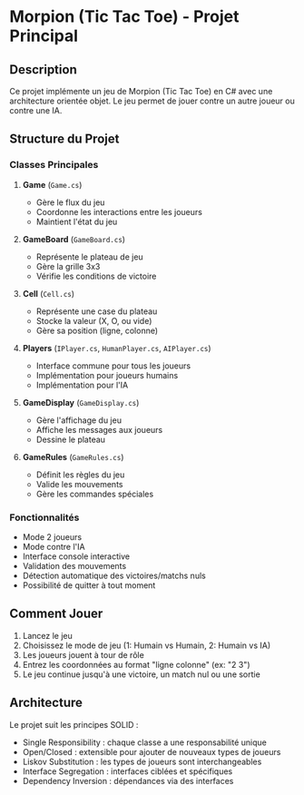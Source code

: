 # Morpion (Tic Tac Toe) - Projet Principal

## Description
Ce projet implémente un jeu de Morpion (Tic Tac Toe) en C# avec une architecture orientée objet. Le jeu permet de jouer contre un autre joueur ou contre une IA.

## Structure du Projet

### Classes Principales

1. **Game** (`Game.cs`)
   - Gère le flux du jeu
   - Coordonne les interactions entre les joueurs
   - Maintient l'état du jeu

2. **GameBoard** (`GameBoard.cs`)
   - Représente le plateau de jeu
   - Gère la grille 3x3
   - Vérifie les conditions de victoire

3. **Cell** (`Cell.cs`)
   - Représente une case du plateau
   - Stocke la valeur (X, O, ou vide)
   - Gère sa position (ligne, colonne)

4. **Players** (`IPlayer.cs`, `HumanPlayer.cs`, `AIPlayer.cs`)
   - Interface commune pour tous les joueurs
   - Implémentation pour joueurs humains
   - Implémentation pour l'IA

5. **GameDisplay** (`GameDisplay.cs`)
   - Gère l'affichage du jeu
   - Affiche les messages aux joueurs
   - Dessine le plateau

6. **GameRules** (`GameRules.cs`)
   - Définit les règles du jeu
   - Valide les mouvements
   - Gère les commandes spéciales

### Fonctionnalités

- Mode 2 joueurs
- Mode contre l'IA
- Interface console interactive
- Validation des mouvements
- Détection automatique des victoires/matchs nuls
- Possibilité de quitter à tout moment

## Comment Jouer

1. Lancez le jeu
2. Choisissez le mode de jeu (1: Humain vs Humain, 2: Humain vs IA)
3. Les joueurs jouent à tour de rôle
4. Entrez les coordonnées au format "ligne colonne" (ex: "2 3")
5. Le jeu continue jusqu'à une victoire, un match nul ou une sortie

## Architecture

Le projet suit les principes SOLID :
- Single Responsibility : chaque classe a une responsabilité unique
- Open/Closed : extensible pour ajouter de nouveaux types de joueurs
- Liskov Substitution : les types de joueurs sont interchangeables
- Interface Segregation : interfaces ciblées et spécifiques
- Dependency Inversion : dépendances via des interfaces 
